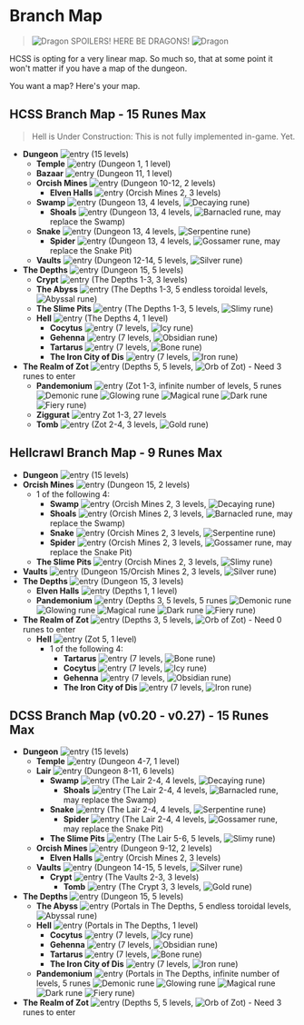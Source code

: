 # Branch Map

> ![Dragon](../source/rltiles/mon/dragons/fire_dragon.png) SPOILERS! HERE BE DRAGONS! ![Dragon](../source/rltiles/mon/dragons/fire_dragon.png)

HCSS is opting for a very linear map. So much so, that at some point it won't matter if you have a map of the dungeon.

You want a map? Here's your map.


## HCSS Branch Map - 15 Runes Max

> Hell is Under Construction: This is not fully implemented in-game. Yet.

* **Dungeon** ![entry](../source/rltiles/dngn/gateways/exit_dungeon.png) (15 levels)
  * **Temple** ![entry](../source/rltiles/dngn/gateways/enter_temple.png) (Dungeon 1, 1 level)
  * **Bazaar** ![entry](../source/rltiles/dngn/gateways/bazaar_portal.png) (Dungeon 11, 1 level)
  * **Orcish Mines** ![entry](../source/rltiles/dngn/gateways/enter_orc.png) (Dungeon 10-12, 2 levels)
    * **Elven Halls** ![entry](../source/rltiles/dngn/gateways/enter_elf.png) (Orcish Mines 2, 3 levels)
  * **Swamp** ![entry](../source/rltiles/dngn/gateways/enter_swamp.png) (Dungeon 13, 4 levels, ![Decaying rune](../source/rltiles/item/misc/runes/rune_swamp.png))
    * **Shoals** ![entry](../source/rltiles/dngn/gateways/enter_shoals.png) (Dungeon 13, 4 levels, ![Barnacled rune](../source/rltiles/item/misc/runes/rune_shoals.png), may replace the Swamp)
  * **Snake** ![entry](../source/rltiles/dngn/gateways/enter_snake.png) (Dungeon 13, 4 levels, ![Serpentine rune](../source/rltiles/item/misc/runes/rune_snake.png))
    * **Spider** ![entry](../source/rltiles/dngn/gateways/enter_spider.png) (Dungeon 13, 4 levels, ![Gossamer rune](../source/rltiles/item/misc/runes/rune_spider.png), may replace the Snake Pit)
  * **Vaults** ![entry](../source/rltiles/dngn/gateways/enter_vaults_closed.png) (Dungeon 12-14, 5 levels, ![Silver rune](../source/rltiles/item/misc/runes/rune_vaults.png))
* **The Depths** ![entry](../source/rltiles/dngn/gateways/enter_depths.png) (Dungeon 15, 5 levels)
  * **Crypt** ![entry](../source/rltiles/dngn/gateways/enter_crypt.png) (The Depths 1-3, 3 levels)
  * **The Abyss** ![entry](../source/rltiles/dngn/gateways/enter_abyss1.png) (The Depths 1-3, 5 endless toroidal levels, ![Abyssal rune](../source/rltiles/item/misc/runes/rune_abyss.png))
  * **The Slime Pits** ![entry](../source/rltiles/dngn/gateways/enter_slime.png) (The Depths 1-3, 5 levels, ![Slimy rune](../source/rltiles/item/misc/runes/rune_slime.png))
  * **Hell** ![entry](../source/rltiles/dngn/gateways/enter_hell1.png) (The Depths 4, 1 level)
    * **Cocytus** ![entry](../source/rltiles/dngn/gateways/enter_cocytus1.png) (7 levels, ![Icy rune](../source/rltiles/item/misc/runes/rune_cocytus.png))
    * **Gehenna** ![entry](../source/rltiles/dngn/gateways/enter_gehenna1.png) (7 levels, ![Obsidian rune](../source/rltiles/item/misc/runes/rune_gehenna.png))
    * **Tartarus** ![entry](../source/rltiles/dngn/gateways/enter_tartarus1.png) (7 levels, ![Bone rune](../source/rltiles/item/misc/runes/rune_tartarus.png))
    * **The Iron City of Dis** ![entry](../source/rltiles/dngn/gateways/enter_dis1.png) (7 levels, ![Iron rune](../source/rltiles/item/misc/runes/rune_dis.png))
* **The Realm of Zot** ![entry](../source/rltiles/dngn/gateways/enter_zot_closed.png) (Depths 5, 5 levels, ![Orb of Zot](../source/rltiles/item/misc/misc_orb.png)) - Need 3 runes to enter
  * **Pandemonium** ![entry](../source/rltiles/dngn/gateways/enter_pandemonium.png) (Zot 1-3, infinite number of levels, 5 runes ![Demonic rune](../source/rltiles/item/misc/runes/rune_demonic_1.png) ![Glowing rune](../source/rltiles/item/misc/runes/rune_demonic_2.png) ![Magical rune](../source/rltiles/item/misc/runes/rune_demonic_3.png) ![Dark rune](../source/rltiles/item/misc/runes/rune_demonic_4.png) ![Fiery rune](../source/rltiles/item/misc/runes/rune_demonic_5.png))
  * **Ziggurat** ![entry](../source/rltiles/dngn/gateways/zig_portal.png) Zot 1-3, 27 levels
  * **Tomb** ![entry](../source/rltiles/dngn/gateways/enter_tomb.png) (Zot 2-4, 3 levels, ![Gold rune](../source/rltiles/item/misc/runes/rune_tomb.png))


## Hellcrawl Branch Map - 9 Runes Max

* **Dungeon** ![entry](../source/rltiles/dngn/gateways/exit_dungeon.png) (15 levels)
* **Orcish Mines** ![entry](../source/rltiles/dngn/gateways/enter_orc.png) (Dungeon 15, 2 levels)
  * 1 of the following 4:
    * **Swamp** ![entry](../source/rltiles/dngn/gateways/enter_swamp.png) (Orcish Mines 2, 3 levels, ![Decaying rune](../source/rltiles/item/misc/runes/rune_swamp.png))
    * **Shoals** ![entry](../source/rltiles/dngn/gateways/enter_shoals.png) (Orcish Mines 2, 3 levels, ![Barnacled rune](../source/rltiles/item/misc/runes/rune_shoals.png), may replace the Swamp)
    * **Snake** ![entry](../source/rltiles/dngn/gateways/enter_snake.png) (Orcish Mines 2, 3 levels, ![Serpentine rune](../source/rltiles/item/misc/runes/rune_snake.png))
    * **Spider** ![entry](../source/rltiles/dngn/gateways/enter_spider.png) (Orcish Mines 2, 3 levels, ![Gossamer rune](../source/rltiles/item/misc/runes/rune_spider.png), may replace the Snake Pit)
  * **The Slime Pits** ![entry](../source/rltiles/dngn/gateways/enter_slime.png) (Orcish Mines 2, 3 levels, ![Slimy rune](../source/rltiles/item/misc/runes/rune_slime.png))
* **Vaults** ![entry](../source/rltiles/dngn/gateways/enter_vaults_closed.png) (Dungeon 15/Orcish Mines 2, 3 levels, ![Silver rune](../source/rltiles/item/misc/runes/rune_vaults.png))
* **The Depths** ![entry](../source/rltiles/dngn/gateways/enter_depths.png) (Dungeon 15, 3 levels)
  * **Elven Halls** ![entry](../source/rltiles/dngn/gateways/enter_elf.png) (Depths 1, 1 level)
  * **Pandemonium** ![entry](../source/rltiles/dngn/gateways/enter_pandemonium.png) (Depths 3, 5 levels, 5 runes ![Demonic rune](../source/rltiles/item/misc/runes/rune_demonic_1.png) ![Glowing rune](../source/rltiles/item/misc/runes/rune_demonic_2.png) ![Magical rune](../source/rltiles/item/misc/runes/rune_demonic_3.png) ![Dark rune](../source/rltiles/item/misc/runes/rune_demonic_4.png) ![Fiery rune](../source/rltiles/item/misc/runes/rune_demonic_5.png))
* **The Realm of Zot** ![entry](../source/rltiles/dngn/gateways/enter_zot_closed.png) (Depths 3, 5 levels, ![Orb of Zot](../source/rltiles/item/misc/misc_orb.png)) - Need 0 runes to enter
  * **Hell** ![entry](../source/rltiles/dngn/gateways/enter_hell1.png) (Zot 5, 1 level)
    * 1 of the following 4:
      * **Tartarus** ![entry](../source/rltiles/dngn/gateways/enter_tartarus1.png) (7 levels, ![Bone rune](../source/rltiles/item/misc/runes/rune_tartarus.png))
      * **Cocytus** ![entry](../source/rltiles/dngn/gateways/enter_cocytus1.png) (7 levels, ![Icy rune](../source/rltiles/item/misc/runes/rune_cocytus.png))
      * **Gehenna** ![entry](../source/rltiles/dngn/gateways/enter_gehenna1.png) (7 levels, ![Obsidian rune](../source/rltiles/item/misc/runes/rune_gehenna.png))
      * **The Iron City of Dis** ![entry](../source/rltiles/dngn/gateways/enter_dis1.png) (7 levels, ![Iron rune](../source/rltiles/item/misc/runes/rune_dis.png))


## DCSS Branch Map (v0.20 - v0.27) - 15 Runes Max

* **Dungeon** ![entry](../source/rltiles/dngn/gateways/exit_dungeon.png) (15 levels)
  * **Temple** ![entry](../source/rltiles/dngn/gateways/enter_temple.png) (Dungeon 4-7, 1 level)
  * **Lair** ![entry](../source/rltiles/dngn/gateways/enter_lair.png) (Dungeon 8-11, 6 levels)
    * **Swamp** ![entry](../source/rltiles/dngn/gateways/enter_swamp.png) (The Lair 2-4, 4 levels, ![Decaying rune](../source/rltiles/item/misc/runes/rune_swamp.png))
      * **Shoals** ![entry](../source/rltiles/dngn/gateways/enter_shoals.png) (The Lair 2-4, 4 levels, ![Barnacled rune](../source/rltiles/item/misc/runes/rune_shoals.png), may replace the Swamp)
    * **Snake** ![entry](../source/rltiles/dngn/gateways/enter_snake.png) (The Lair 2-4, 4 levels, ![Serpentine rune](../source/rltiles/item/misc/runes/rune_snake.png))
      * **Spider** ![entry](../source/rltiles/dngn/gateways/enter_spider.png) (The Lair 2-4, 4 levels, ![Gossamer rune](../source/rltiles/item/misc/runes/rune_spider.png), may replace the Snake Pit)
    * **The Slime Pits** ![entry](../source/rltiles/dngn/gateways/enter_slime.png) (The Lair 5-6, 5 levels, ![Slimy rune](../source/rltiles/item/misc/runes/rune_slime.png))
  * **Orcish Mines** ![entry](../source/rltiles/dngn/gateways/enter_orc.png) (Dungeon 9-12, 2 levels)
    * **Elven Halls** ![entry](../source/rltiles/dngn/gateways/enter_elf.png) (Orcish Mines 2, 3 levels)
  * **Vaults** ![entry](../source/rltiles/dngn/gateways/enter_vaults_closed.png) (Dungeon 14-15, 5 levels, ![Silver rune](../source/rltiles/item/misc/runes/rune_vaults.png))
    * **Crypt** ![entry](../source/rltiles/dngn/gateways/enter_crypt.png) (The Vaults 2-3, 3 levels)
      * **Tomb** ![entry](../source/rltiles/dngn/gateways/enter_tomb.png) (The Crypt 3, 3 levels, ![Gold rune](../source/rltiles/item/misc/runes/rune_tomb.png))
* **The Depths** ![entry](../source/rltiles/dngn/gateways/enter_depths.png) (Dungeon 15, 5 levels)
  * **The Abyss** ![entry](../source/rltiles/dngn/gateways/enter_abyss1.png) (Portals in The Depths, 5 endless toroidal levels, ![Abyssal rune](../source/rltiles/item/misc/runes/rune_abyss.png))
  * **Hell** ![entry](../source/rltiles/dngn/gateways/enter_hell1.png) (Portals in The Depths, 1 level)
    * **Cocytus** ![entry](../source/rltiles/dngn/gateways/enter_cocytus1.png) (7 levels, ![Icy rune](../source/rltiles/item/misc/runes/rune_cocytus.png))
    * **Gehenna** ![entry](../source/rltiles/dngn/gateways/enter_gehenna1.png) (7 levels, ![Obsidian rune](../source/rltiles/item/misc/runes/rune_gehenna.png))
    * **Tartarus** ![entry](../source/rltiles/dngn/gateways/enter_tartarus1.png) (7 levels, ![Bone rune](../source/rltiles/item/misc/runes/rune_tartarus.png))
    * **The Iron City of Dis** ![entry](../source/rltiles/dngn/gateways/enter_dis1.png) (7 levels, ![Iron rune](../source/rltiles/item/misc/runes/rune_dis.png))
  * **Pandemonium** ![entry](../source/rltiles/dngn/gateways/enter_pandemonium.png) (Portals in The Depths, infinite number of levels, 5 runes ![Demonic rune](../source/rltiles/item/misc/runes/rune_demonic_1.png) ![Glowing rune](../source/rltiles/item/misc/runes/rune_demonic_2.png) ![Magical rune](../source/rltiles/item/misc/runes/rune_demonic_3.png) ![Dark rune](../source/rltiles/item/misc/runes/rune_demonic_4.png) ![Fiery rune](../source/rltiles/item/misc/runes/rune_demonic_5.png))
* **The Realm of Zot** ![entry](../source/rltiles/dngn/gateways/enter_zot_closed.png) (Depths 5, 5 levels, ![Orb of Zot](../source/rltiles/item/misc/misc_orb.png)) - Need 3 runes to enter
